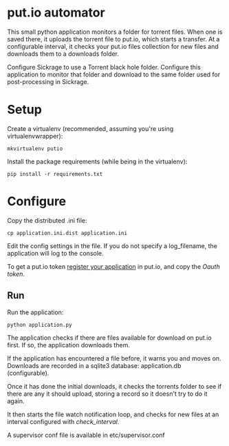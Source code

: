 # put.io automator #

This small python application monitors a folder for torrent files. When one is saved there,
it uploads the torrent file to put.io, which starts a transfer. At a configurable interval, it
checks your put.io files collection for new files and downloads them to a downloads folder.

Configure Sickrage to use a Torrent black hole folder. Configure this application to
monitor that folder and download to the same folder used for post-processing in Sickrage.

# Setup #

Create a virtualenv (recommended, assuming you're using virtualenvwrapper):

    mkvirtualenv putio

Install the package requirements (while being in the virtualenv):

    pip install -r requirements.txt

# Configure #

Copy the distributed .ini file:

    cp application.ini.dist application.ini

Edit the config settings in the file. If you do not specify a log_filename, the application will log to the console.

To get a put.io token [register your application](https://put.io/v2/oauth2/register) in put.io, and copy the *Oauth token*.

## Run ##

Run the application:

    python application.py

The application checks if there are files available for download on put.io first. If so, the application downloads them.

If the application has encountered a file before, it warns you and moves on. Downloads are recorded in a sqlite3 database: application.db (configurable).

Once it has done the initial downloads, it checks the torrents folder to see if there are any it should upload, storing a record so it doesn't try to do it again.

It then starts the file watch notification loop, and checks for new files at an interval configured with *check_interval*.

A supervisor conf file is available in etc/supervisor.conf
